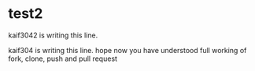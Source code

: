 # test2

kaif3042 is writing this line.

kaif304 is writing this line.
hope now you have understood full working of fork, clone, push and pull request
